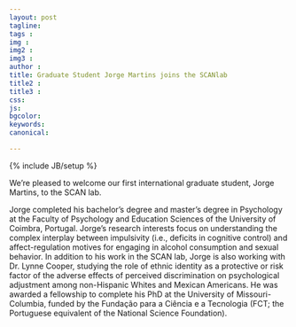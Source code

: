 ```yaml
---
layout: post
tagline: 
tags : 
img : 
img2 :
img3 : 
author : 
title: Graduate Student Jorge Martins joins the SCANlab
title2 : 
title3 : 
css: 
js: 
bgcolor: 
keywords: 
canonical:

---
```

{% include JB/setup %}

We’re pleased to welcome our first international graduate student, Jorge Martins, to the SCAN lab. <!--readmore--> <br/>

Jorge completed his bachelor’s degree and master’s degree in Psychology at the Faculty of Psychology and Education Sciences of the University of Coimbra, Portugal. Jorge’s research interests focus on understanding the complex interplay between impulsivity (i.e., deficits in cognitive control) and affect-regulation motives for engaging in alcohol consumption and sexual behavior. In addition to his work in the SCAN lab, Jorge is also working with Dr. Lynne Cooper, studying the role of ethnic identity as a protective or risk factor of the adverse effects of perceived discrimination on psychological adjustment among non-Hispanic Whites and Mexican Americans. He was awarded a fellowship to complete his PhD at the University of Missouri-Columbia, funded by the Fundação para a Ciência e a Tecnologia (FCT; the Portuguese equivalent of the National Science Foundation).
